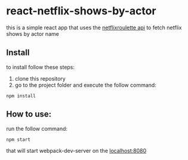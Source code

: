 # react-netflix-shows-by-actor

this is a simple react app that uses the [netflixroulette api](http://netflixroulette.net/api/) to fetch netflix shows by actor name

## Install
to install follow these steps:

1. clone this repository
2. go to the project folder and execute the follow command:

```
npm install
```

## How to use:

run the follow command:

```
npm start
```

that will start webpack-dev-server on the [localhost:8080](http://localhost:8080)
